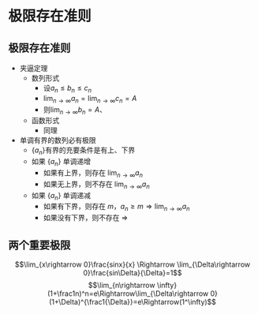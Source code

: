 # 极限存在准则
## 极限存在准则
+ 夹逼定理
	+ 数列形式
		+ 设$a_n\le b_n \le c_n$
		+ $\lim_{n\rightarrow \infty}a_n = \lim_{n\rightarrow \infty}c_n = A$
		+ 则$\lim_{n\rightarrow \infty}b_n=A$、
	+ 函数形式
		+ 同理
+ 单调有界的数列必有极限
	+ $\{a_n\}$有界的充要条件是有上、下界
	+ 如果 $\{a_n\}$ 单调递增
		+ 如果有上界，则存在 $\lim_{n\rightarrow \infty}a_n$
		+ 如果无上界，则不存在 $\lim_{n\rightarrow \infty}a_n$
	+ 如果 $\{a_n\}$ 单调递减
		+ 如果有下界，则存在 $m，a_n\ge m\Rightarrow \lim_{n\rightarrow \infty}a_n$
		+ 如果没有下界，则不存在 $\Rightarrow$

## 两个重要极限
$$\lim_{x\rightarrow 0}\frac{sinx}{x} \Rightarrow \lim_{\Delta\rightarrow 0}\frac{sin\Delta}{\Delta}=1$$
$$\lim_{n\rightarrow \infty}(1+\frac1n)^n=e\Rightarrow\lim_{\Delta\rightarrow 0}(1+\Delta)^{\frac1{\Delta}}=e\Rightarrow(1^\infty)$$




